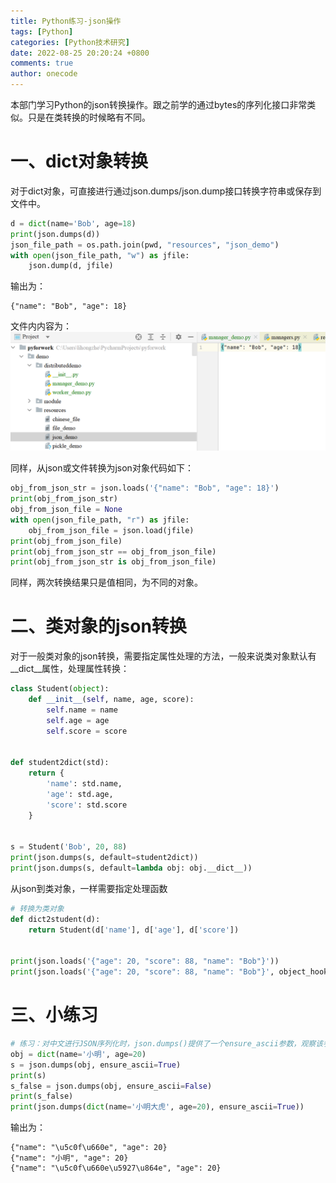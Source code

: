 ```yaml
---
title: Python练习-json操作
tags: [Python]
categories: [Python技术研究]
date: 2022-08-25 20:20:24 +0800
comments: true
author: onecode
---
```

本部门学习Python的json转换操作。跟之前学的通过bytes的序列化接口非常类似。只是在类转换的时候略有不同。

# 一、dict对象转换
对于dict对象，可直接进行通过json.dumps/json.dump接口转换字符串或保存到文件中。
```python
d = dict(name='Bob', age=18)
print(json.dumps(d))
json_file_path = os.path.join(pwd, "resources", "json_demo")
with open(json_file_path, "w") as jfile:
    json.dump(d, jfile)
```
<!--more-->
输出为：
```
{"name": "Bob", "age": 18}
```
文件内内容为：
![json文件内容图片](/images/post/2022-09-05_14-46-20-python-json-demo-1.png "Json文件内容")

同样，从json或文件转换为json对象代码如下：
```python
obj_from_json_str = json.loads('{"name": "Bob", "age": 18}')
print(obj_from_json_str)
obj_from_json_file = None
with open(json_file_path, "r") as jfile:
    obj_from_json_file = json.load(jfile)
print(obj_from_json_file)
print(obj_from_json_str == obj_from_json_file)
print(obj_from_json_str is obj_from_json_file)
```
同样，两次转换结果只是值相同，为不同的对象。

# 二、类对象的json转换
对于一般类对象的json转换，需要指定属性处理的方法，一般来说类对象默认有__dict__属性，处理属性转换：
```python
class Student(object):
    def __init__(self, name, age, score):
        self.name = name
        self.age = age
        self.score = score


def student2dict(std):
    return {
        'name': std.name,
        'age': std.age,
        'score': std.score
    }


s = Student('Bob', 20, 88)
print(json.dumps(s, default=student2dict))
print(json.dumps(s, default=lambda obj: obj.__dict__))
```
从json到类对象，一样需要指定处理函数
```python
# 转换为类对象
def dict2student(d):
    return Student(d['name'], d['age'], d['score'])


print(json.loads('{"age": 20, "score": 88, "name": "Bob"}'))
print(json.loads('{"age": 20, "score": 88, "name": "Bob"}', object_hook=dict2student))
```
# 三、小练习
```python
# 练习：对中文进行JSON序列化时，json.dumps()提供了一个ensure_ascii参数，观察该参数对结果的影响：
obj = dict(name='小明', age=20)
s = json.dumps(obj, ensure_ascii=True)
print(s)
s_false = json.dumps(obj, ensure_ascii=False)
print(s_false)
print(json.dumps(dict(name='小明大虎', age=20), ensure_ascii=True))
```
输出为：
```
{"name": "\u5c0f\u660e", "age": 20}
{"name": "小明", "age": 20}
{"name": "\u5c0f\u660e\u5927\u864e", "age": 20}
```
